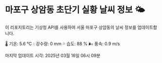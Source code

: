 
# 마포구 상암동 초단기 실황 날씨 정보 🌤️

이 리포지토리는 기상청 API를 사용하여 서울 마포구 상암동의 날씨 정보를 업데이트합니다. 

🌡️ 기온: 5.6 ℃
💧 강수량: 0 mm
💦 습도: 88 %
🌬️ 풍속: 0.9 m/s

마지막 업데이트 시각: 2025년 03월 16일 06시 09분    
